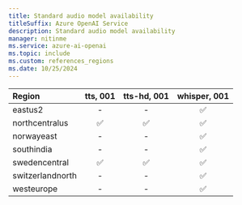 ```yaml
---
title: Standard audio model availability
titleSuffix: Azure OpenAI Service
description: Standard audio model availability
manager: nitinme
ms.service: azure-ai-openai
ms.topic: include
ms.custom: references_regions
ms.date: 10/25/2024
---
```


| **Region**   | **tts**, **001**   | **tts-hd**, **001**   | **whisper**, **001**   |
|:-----------------|:----------------:|:-------------------:|:--------------------:|
| eastus2          | -            | -               | ✅                 |
| northcentralus   | ✅             | ✅                | ✅                 |
| norwayeast       | -            | -               | ✅                 |
| southindia       | -            | -               | ✅                 |
| swedencentral    | ✅             | ✅                | ✅                 |
| switzerlandnorth | -            | -               | ✅                 |
| westeurope       | -            | -               | ✅                 |